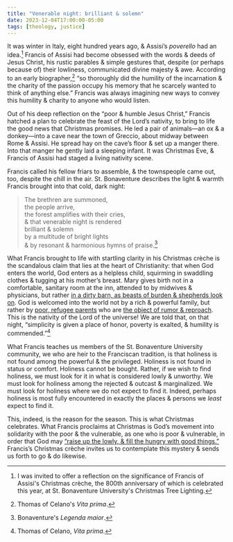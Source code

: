 ```yaml
---
title: "Venerable night: brilliant & solemn"
date: 2023-12-04T17:00:00-05:00
tags: [theology, justice]
---
```


It was winter in Italy, eight hundred years ago, & Assisi’s *poverello* had an idea.[^0] Francis of Assisi had become obsessed with the words & deeds of Jesus Christ, his rustic parables & simple gestures that, despite (or perhaps because of) their lowliness, communicated divine majesty & awe. According to an early biographer,[^1] “so thoroughly did the humility of the incarnation & the charity of the passion occupy his memory that he scarcely wanted to think of anything else.” Francis was always imagining new ways to convey this humility & charity to anyone who would listen.

[^0]: I was invited to offer a reflection on the significance of Francis of Assisi's Christmas crèche, the 800th anniversary of which is celebrated this year, at St. Bonaventure University's Christmas Tree Lighting.

[^1]: Thomas of Celano's *Vita prima*.

Out of his deep reflection on the “poor & humble Jesus Christ,” Francis hatched a plan to celebrate the feast of the Lord’s nativity, to bring to life the good news that Christmas promises. He led a pair of animals—an ox & a donkey—into a cave near the town of Greccio, about midway between Rome & Assisi. He spread hay on the cave’s floor & set up a manger there. Into that manger he gently laid a sleeping infant. It was Christmas Eve, & Francis of Assisi had staged a living nativity scene.

Francis called his fellow friars to assemble, & the townspeople came out, too, despite the chill in the air. St. Bonaventure describes the light & warmth Francis brought into that cold, dark night:

> The brethren are summoned,  
> the people arrive,  
> the forest amplifies with their cries,  
> & that venerable night is rendered  
> brilliant & solemn  
> by a multitude of bright lights  
> & by resonant & harmonious hymns of praise.[^2]

[^2]: Bonaventure's *Legenda maior*.

What Francis brought to life with startling clarity in his Christmas crèche is the scandalous claim that lies at the heart of Christianity: that when God enters the world, God enters as a helpless child, squirming in swaddling clothes & tugging at his mother’s breast. Mary gives birth not in a comfortable, sanitary room at the inn, attended to by midwives & physicians, but rather [in a dirty barn, as beasts of burden & shepherds look on](https://www.biblegateway.com/passage/?search=Luke+2%3A2-20&version=RSVCE). God is welcomed into the world not by a rich & powerful family, but rather by [poor, refugee parents](https://www.biblegateway.com/passage/?search=Matthew+2%3A13-15&version=RSVCE) who are [the object of rumor & reproach](https://www.biblegateway.com/passage/?search=Matthew+1%3A18-25&version=RSVCE). This is the nativity of the Lord of the universe! We are told that, on that night, “simplicity is given a place of honor, poverty is exalted, & humility is commended.”[^3]

[^3]: Thomas of Celano, *Vita prima*.

What Francis teaches us members of the St. Bonaventure University community, we who are heir to the Franciscan tradition, is that holiness is not found among the powerful & the privileged. Holiness is not found in status or comfort. Holiness cannot be bought. Rather, if we wish to find holiness, we must look for it in what is considered lowly & unworthy. We must look for holiness among the rejected & outcast & marginalized. We must look for holiness where we do not expect to find it. Indeed, perhaps holiness is most fully encountered in exactly the places & persons we *least* expect to find it.

This, indeed, is the reason for the season. This is what Christmas celebrates. What Francis proclaims at Christmas is God’s movement into solidarity with the poor & the vulnerable, as one who is poor & vulnerable, in order that God may [“raise up the lowly, & fill the hungry with good things.”](https://www.biblegateway.com/passage/?search=Luke%201%3A46-55&version=RSVCE) Francis’s Christmas crèche invites us to contemplate this mystery & sends us forth to go & do likewise.
